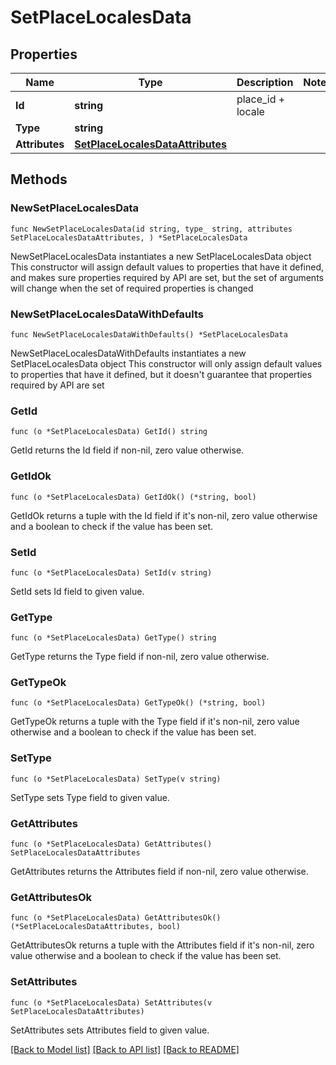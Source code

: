 # SetPlaceLocalesData

## Properties

Name | Type | Description | Notes
------------ | ------------- | ------------- | -------------
**Id** | **string** | place_id + locale | 
**Type** | **string** |  | 
**Attributes** | [**SetPlaceLocalesDataAttributes**](SetPlaceLocalesDataAttributes.md) |  | 

## Methods

### NewSetPlaceLocalesData

`func NewSetPlaceLocalesData(id string, type_ string, attributes SetPlaceLocalesDataAttributes, ) *SetPlaceLocalesData`

NewSetPlaceLocalesData instantiates a new SetPlaceLocalesData object
This constructor will assign default values to properties that have it defined,
and makes sure properties required by API are set, but the set of arguments
will change when the set of required properties is changed

### NewSetPlaceLocalesDataWithDefaults

`func NewSetPlaceLocalesDataWithDefaults() *SetPlaceLocalesData`

NewSetPlaceLocalesDataWithDefaults instantiates a new SetPlaceLocalesData object
This constructor will only assign default values to properties that have it defined,
but it doesn't guarantee that properties required by API are set

### GetId

`func (o *SetPlaceLocalesData) GetId() string`

GetId returns the Id field if non-nil, zero value otherwise.

### GetIdOk

`func (o *SetPlaceLocalesData) GetIdOk() (*string, bool)`

GetIdOk returns a tuple with the Id field if it's non-nil, zero value otherwise
and a boolean to check if the value has been set.

### SetId

`func (o *SetPlaceLocalesData) SetId(v string)`

SetId sets Id field to given value.


### GetType

`func (o *SetPlaceLocalesData) GetType() string`

GetType returns the Type field if non-nil, zero value otherwise.

### GetTypeOk

`func (o *SetPlaceLocalesData) GetTypeOk() (*string, bool)`

GetTypeOk returns a tuple with the Type field if it's non-nil, zero value otherwise
and a boolean to check if the value has been set.

### SetType

`func (o *SetPlaceLocalesData) SetType(v string)`

SetType sets Type field to given value.


### GetAttributes

`func (o *SetPlaceLocalesData) GetAttributes() SetPlaceLocalesDataAttributes`

GetAttributes returns the Attributes field if non-nil, zero value otherwise.

### GetAttributesOk

`func (o *SetPlaceLocalesData) GetAttributesOk() (*SetPlaceLocalesDataAttributes, bool)`

GetAttributesOk returns a tuple with the Attributes field if it's non-nil, zero value otherwise
and a boolean to check if the value has been set.

### SetAttributes

`func (o *SetPlaceLocalesData) SetAttributes(v SetPlaceLocalesDataAttributes)`

SetAttributes sets Attributes field to given value.



[[Back to Model list]](../README.md#documentation-for-models) [[Back to API list]](../README.md#documentation-for-api-endpoints) [[Back to README]](../README.md)


